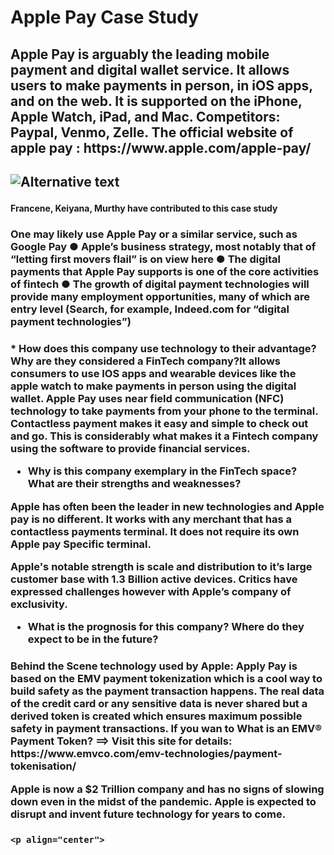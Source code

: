 # Apple Pay  Case Study
  
  <h2> Apple Pay is arguably the leading mobile payment and digital wallet service. It allows users to make payments in person, in iOS apps, and on the web. It is supported on the iPhone, Apple Watch, iPad, and Mac. 
Competitors: Paypal, Venmo, Zelle. The official website of apple pay :
	https://www.apple.com/apple-pay/<h2>
  
![Alternative text](https://www.dcecu.org/assets/images/apple-pay-mark-web.jpg)

<h4>Francene, Keiyana, Murthy have contributed to this case study<h4>

  <h3> One may likely use Apple Pay or a similar service, such as Google Pay
● Apple’s business strategy, most notably that of “letting first movers flail” is on view here
● The digital payments that Apple Pay supports is one of the core activities of fintech
● The growth of digital payment technologies will provide many employment opportunities, many
of which are entry level (Search, for example, Indeed.com for “digital payment technologies”)<h3>
	
   <h3>
   * How does this company use technology to their advantage? Why are they considered a FinTech company?
​It allows consumers to use IOS apps and wearable devices like the apple watch to make payments in person using the digital wallet. Apple Pay uses near field communication (NFC) technology to take payments from your phone to the terminal. Contactless payment makes it easy and simple to check out and go. This is considerably what makes it a Fintech company using the software to provide financial services. 
 
   * Why is this company exemplary in the FinTech space? What are their strengths and weaknesses?
 
Apple has often been the leader in new technologies and Apple pay is no different. It works with any merchant that has a contactless payments terminal. It does not require its own Apple pay Specific terminal. 
 
Apple's notable strength is scale and distribution to it’s large customer base with 1.3 Billion active devices. Critics have expressed challenges however with Apple’s company of exclusivity.
	
   * What is the prognosis for this company? Where do they expect to be in the future?
   
  <h3> Behind the Scene technology used by Apple:
	Apply Pay is based on the EMV payment tokenization which is a cool way to build safety as the payment transaction happens. The real data of the credit card or any sensitive data is never shared but a derived token is created which ensures maximum possible safety in payment transactions. If you wan to   What is an EMV® Payment Token? ==> Visit this site for details: https://www.emvco.com/emv-technologies/payment-tokenisation/

 
Apple is now a $2 Trillion company and has no signs of slowing down even in the midst of the pandemic. Apple is expected to disrupt and invent future technology for years to come.
<h3>

	
	
	<p align="center">
  
</p>
